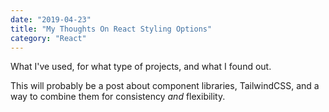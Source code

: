```yaml
---
date: "2019-04-23"
title: "My Thoughts On React Styling Options"
category: "React"
---
```


What I've used, for what type of projects, and what I found out.

This will probably be a post about component libraries, TailwindCSS, 
and a way to combine them for consistency *and* flexibility.